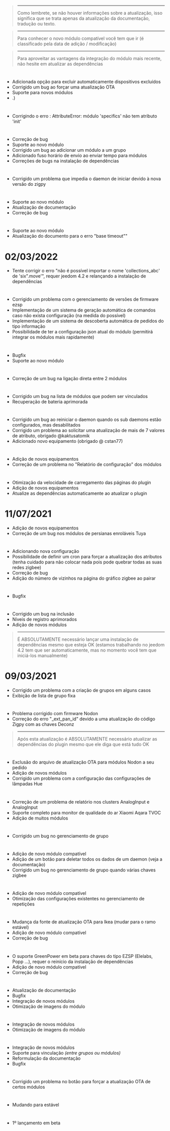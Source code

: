# 

>****
>
>Como lembrete, se não houver informações sobre a atualização, isso significa que se trata apenas da atualização da documentação, tradução ou texto.

>****
>
>Para conhecer o novo módulo compatível você tem que ir [](https://compatibility.jeedom.com/index.php?v=d&p=home&search=&plugin=zigbee) (é classificado pela data de adição / modificação)

>****
>
>Para aproveitar as vantagens da integração do módulo mais recente, não hesite em atualizar as dependências

# 

- Adicionada opção para excluir automaticamente dispositivos excluídos
- Corrigido um bug ao forçar uma atualização OTA
- Suporte para novos módulos
- .)

# 

- Corrigindo o erro :  AttributeError: módulo 'specifics' não tem atributo 'init'

# 

- Correção de bug
- Suporte ao novo módulo 
- Corrigido um bug ao adicionar um módulo a um grupo
- Adicionado fuso horário de envio ao enviar tempo para módulos
- Correções de bugs na instalação de dependências

# 

- Corrigido um problema que impedia o daemon de iniciar devido à nova versão do zigpy

# 

- Suporte ao novo módulo
- Atualização de documentação
- Correção de bug

# 

- Suporte ao novo módulo
- Atualização do documento para o erro "base timeout""

# 02/03/2022

- Tente corrigir o erro "não é possível importar o nome 'collections_abc' de 'six".move'", requer jeedom 4.2 e relançando a instalação de dependências

# 

- Corrigido um problema com o gerenciamento de versões de firmware ezsp
- Implementação de um sistema de geração automática de comandos caso não exista configuração (na medida do possível)
- Implementação de um sistema de descoberta automática de pedidos do tipo informação
- Possibilidade de ter a configuração json atual do módulo (permitirá integrar os módulos mais rapidamente)

# 

- Bugfix
- Suporte ao novo módulo

# 

- Correção de um bug na ligação direta entre 2 módulos

# 

- Corrigido um bug na lista de módulos que podem ser vinculados
- Recuperação de bateria aprimorada

# 

- Corrigido um bug ao reiniciar o daemon quando os sub daemons estão configurados, mas desabilitados
- Corrigido um problema ao solicitar uma atualização de mais de 7 valores de atributo, obrigado @kaktusatomik
- Adicionado novo equipamento (obrigado @ cstan77)

# 

- Adição de novos equipamentos
- Correção de um problema no "Relatório de configuração" dos módulos

# 

- Otimização da velocidade de carregamento das páginas do plugin
- Adição de novos equipamentos
- Atualize as dependências automaticamente ao atualizar o plugin


# 11/07/2021

- Adição de novos equipamentos
- Correção de um bug nos módulos de persianas enroláveis Tuya

# 

- Adicionando nova configuração
- Possibilidade de definir um cron para forçar a atualização dos atributos (tenha cuidado para não colocar nada pois pode quebrar todas as suas redes zigbee)
- Correção de bug
- Adição do número de vizinhos na página do gráfico zigbee ao pairar

# 

- Bugfix

# 

- Corrigido um bug na inclusão
- Níveis de registro aprimorados
- Adição de novos módulos

>****
>
>É ABSOLUTAMENTE necessário lançar uma instalação de dependências mesmo que esteja OK (estamos trabalhando no jeedom 4.2 tem que ser automaticamente, mas no momento você tem que iniciá-los manualmente)

# 09/03/2021

- Corrigido um problema com a criação de grupos em alguns casos
- Exibição de lista de grupo fixa

# 

- Problema corrigido com firmware Nodon
- Correção do erro "\_ext_pan_id" devido a uma atualização do código Zigpy com as chaves Deconz

>****
>
>Após esta atualização é ABSOLUTAMENTE necessário atualizar as dependências do plugin mesmo que ele diga que está tudo OK

# 

- Exclusão do arquivo de atualização OTA para módulos Nodon a seu pedido
- Adição de novos módulos 
- Corrigido um problema com a configuração das configurações de lâmpadas Hue

# 

- Correção de um problema de relatório nos clusters AnalogInput e AnalogInput
- Suporte completo para monitor de qualidade do ar Xiaomi Aqara TVOC
- Adição de muitos módulos

# 

- Corrigido um bug no gerenciamento de grupo

# 

- Adição de novo módulo compatível
- Adição de um botão para deletar todos os dados de um daemon (veja a documentação)
- Corrigido um bug no gerenciamento de grupo quando várias chaves zigbee


# 

- Adição de novo módulo compatível
- Otimização das configurações existentes no gerenciamento de repetições

# 

- Mudança da fonte de atualização OTA para Ikea (mudar para o ramo estável)
- Adição de novo módulo compatível
- Correção de bug

# 

- O suporte GreenPower em beta para chaves do tipo EZSP (Elelabs, Popp ...), requer o reinício da instalação de dependências
- Adição de novo módulo compatível
- Correção de bug

# 

- Atualização de documentação
- Bugfix
- Integração de novos módulos
- Otimização de imagens do módulo

# 

- Integração de novos módulos
- Otimização de imagens do módulo

# 

- Integração de novos módulos
- Suporte para vinculação *(entre grupos ou módulos)*
- Reformulação da documentação
- Bugfix

# 

- Corrigido um problema no botão para forçar a atualização OTA de certos módulos

# 

- Mudando para estável

# 

- 1º lançamento em beta
